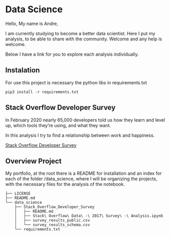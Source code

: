 # Data Science

Hello, My name is Andre, 

I am currently studying to become a better data scientist. 
Here I put my analysis, to be able to share with the community.
 Welcome and any help is welcome.
 
 Below I have a link for you to explore each analysis individually.
 
## Instalation

For use this project is necessary the python libs in requirements.txt

```
pip3 install -r requirements.txt
``` 
 
## Stack Overflow Developer Survey
 In February 2020 nearly 65,000 developers told us how they learn 
 and level up, which tools they’re using, and what they want. 
 
In this analysis I try to find a relationship between work and happiness.

[Stack Overflow Developer Survey](/data_science/Stack_Overflow_Developer_Survey)

## Overview Project

My portfolio, at the root there is a README 
for installation and an index for each of the folder 
/data_science, where I will be organizing the projects, 
with the necessary files for the analysis of the notebook.

``` 
├── LICENSE
├── README.md
└── data_science
    ├── Stack_Overflow_Developer_Survey
    │   ├── README.md
    │   ├── Stack\ Overflow\ Data\ -\ 2017\ Survey\ -\ Analysis.ipynb
    │   ├── survey_results_public.csv
    │   └── survey_results_schema.csv
    └── requirements.txt
``` 
